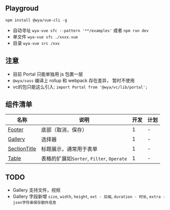## Playgroud

```
npm install @wya/vue-cli -g
```

- 自动寻址 `wya-vue sfc --pattern '**/examples'` 或者 `npm run dev`
- 单文件 `wya-vue sfc ./xxxx.vue`
- 目录 `wya-vue src /xxx`

## 注意

- 目前 Portal 只能单独用 js 包裹一层
- `@wya/sass` 编译上 rollup 和 webpack 存在差异， 暂时不使用
- vc的包只能这么引入: `import Portal from '@wya/vc/lib/portal';`

## 组件清单

名称 | 说明 | 开发 | 计划
---|---|---|---
[Footer][Footer] | 底部（取消，保存） | 1 | -
[Gallery][Gallery] | 选择器 | 1 | -
[SectionTitle][SectionTitle] | 标题展示，通常用于表单 | 1 | -
[Table][Table] | 表格的扩展如`Sorter`, `Filter`, `Operate` | 1 | -

## TODO

- Gallery 支持文件，视频
- Gallery 字段新增 `size`, `width`, `height`, `ext - 后缀`, `duration - 时长`, `extra - json字符串保存额外信息`


[Footer]: https://github.com/wya-team/wya-assist/tree/master/packages/vc/src/footer
[Gallery]: https://github.com/wya-team/wya-assist/tree/master/packages/vc/src/gallery
[SectionTitle]: https://github.com/wya-team/wya-assist/tree/master/packages/vc/src/section-title
[Table]: https://github.com/wya-team/wya-assist/tree/master/packages/vc/src/table
